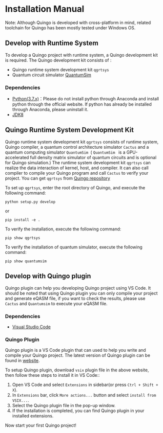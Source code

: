 # Installation Manual

Note: Although Quingo is developed with cross-platform in mind, related toolchain for Quingo has been mostly tested under Windows OS.
<!-- It is recommended to use Quingo in a Windows environment. You can start your quantum programming with either a Quingo runtime system or a Quingo plugin. -->

 ## Develop with Runtime System
 To develop a Quingo project with runtime system, a Quingo development kit is required. The Quingo development kit consists of :

 - Quingo runtime system development kit `qgrtsys`
 - Quantum circuit simulator [QuantumSim](https://gitlab.com/quantumsim/quantumsim)

 ### Dependencies

 - [Python(3.7.x)](https://www.python.org/downloads/release/python-377/)：Please do not install python through Anaconda and install python through the official website. If python has already be installed through Anaconda, please uninstall it.
 - [JDK8](https://www.oracle.com/java/technologies/javase/javase-jdk8-downloads.html)

 ## Quingo Runtime System Development Kit

 Quingo runtime system development kit `qgrtsys` consists of runtime system, Quingo compiler, a quantum control architecture simulator `Cactus` and a quantum computing simulator `QuantumSim `( `QuantumSim ` is a GPU-accelerated full density matrix simulator of quantum circuits and is optional for Quingo simulation.) The runtime system development kit `qgrtsys` can realize the data interaction of kernel, host, and compiler. It can also call compiler to compile your Quingo program and call `Cactus` to verify your project. You can get `qgrtsys` from [Quingo repository](https://git.pcl.ac.cn/CQC-QCA/Quingo/src/branch/hotfix_organize_dir) 

 To set up `qgrtsys`, enter the root directory of Quingo, and execute the following command:

 ```
 python setup.py develop
 ```

 or

 ```
 pip install -e .
 ```

 To verify the installation, execute the following command:

 ```
 pip show qgrtsys
 ```

 To verify the installation of quantum simulator, execute the following command:

 ```
 pip show quantumsim
 ```



 ## Develop with Quingo plugin
 Quingo plugin can help you developing Quingo project using VS Code. It should be noted that using Quingo plugin you can only compile your project and generate eQASM file, if you want to check the results, please use `Cactus` and `Quantumsim` to execute your eQASM file.

 ### Dependencies
 - [Visual Studio Code](https://code.visualstudio.com/)

 ### Quingo Plugin
 Quingo plugin is a VS Code plugin that can used to help you write and compile your Quingo project. The latest version of Quingo plugin can be found in [website](https://git.pcl.ac.cn/CQC-QCA/Quingo_plugin/src/branch/master).

 To setup Quingo plugin, download `vsix` plugin file in the above website, then follow these steps to install it in VS Code::
 1. Open VS Code and select `Extensions` in sidebar(or press `Ctrl + Shift + X`).
 2. In `Extensions` bar, click `More actions...` button and select `install from VSIX...`.
 3. Select the Quingo plugin file in the pop-up window.
 4. If the installation is completed, you can find Quingo plugin in your installed extensions.


 Now start your first Quingo project!